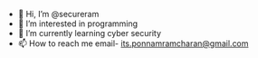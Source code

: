 - 👋 Hi, I’m @secureram
- 👀 I’m interested in programming
- 🌱 I’m currently learning cyber security
- 📫 How to reach me email- its.ponnamramcharan@gmail.com

<!---
secureram/secureram is a ✨ special ✨ repository because its `README.md` (this file) appears on your GitHub profile.
You can click the Preview link to take a look at your changes.
--->
